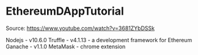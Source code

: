 # EthereumDAppTutorial

Source: https://www.youtube.com/watch?v=3681ZYbDSSk

Nodejs - v10.6.0
Truffle - v4.1.13 - a development framework for Ethereum
Ganache - v1.1.0
MetaMask - chrome extension
